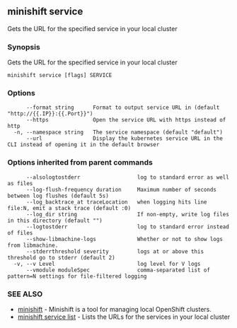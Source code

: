 ## minishift service

Gets the URL for the specified service in your local cluster

### Synopsis


Gets the URL for the specified service in your local cluster

```
minishift service [flags] SERVICE
```

### Options

```
      --format string      Format to output service URL in (default "http://{{.IP}}:{{.Port}}")
      --https              Open the service URL with https instead of http
  -n, --namespace string   The service namespace (default "default")
      --url                Display the kubernetes service URL in the CLI instead of opening it in the default browser
```

### Options inherited from parent commands

```
      --alsologtostderr                  log to standard error as well as files
      --log-flush-frequency duration     Maximum number of seconds between log flushes (default 5s)
      --log_backtrace_at traceLocation   when logging hits line file:N, emit a stack trace (default :0)
      --log_dir string                   If non-empty, write log files in this directory (default "")
      --logtostderr                      log to standard error instead of files
      --show-libmachine-logs             Whether or not to show logs from libmachine.
      --stderrthreshold severity         logs at or above this threshold go to stderr (default 2)
  -v, --v Level                          log level for V logs
      --vmodule moduleSpec               comma-separated list of pattern=N settings for file-filtered logging
```

### SEE ALSO
* [minishift](minishift.md)	 - Minishift is a tool for managing local OpenShift clusters.
* [minishift service list](minishift_service_list.md)	 - Lists the URLs for the services in your local cluster

